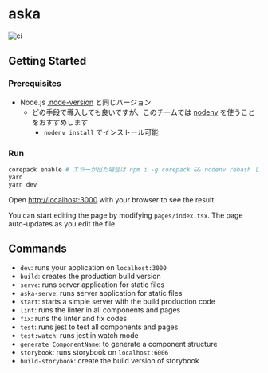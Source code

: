 # aska

![ci](https://github.com/vs-matsuoka/aska/workflows/ci/badge.svg)

## Getting Started

### Prerequisites

- Node.js [.node-version](./.node-version) と同じバージョン
  - どの手段で導入しても良いですが、このチームでは [nodenv](https://github.com/nodenv/nodenv) を使うことをおすすめします
    - `nodenv install` でインストール可能

### Run

```bash
corepack enable # エラーが出た場合は npm i -g corepack && nodenv rehash した後にもう一度実行してください
yarn
yarn dev
```

Open [http://localhost:3000](http://localhost:3000) with your browser to see the result.

You can start editing the page by modifying `pages/index.tsx`. The page auto-updates as you edit the file.

## Commands

- `dev`: runs your application on `localhost:3000`
- `build`: creates the production build version
- `serve`: runs server application for static files
- `aska-serve`: runs server application for static files
- `start`: starts a simple server with the build production code
- `lint`: runs the linter in all components and pages
- `fix`: runs the linter and fix codes
- `test`: runs jest to test all components and pages
- `test:watch`: runs jest in watch mode
- `generate ComponentName`: to generate a component structure
- `storybook`: runs storybook on `localhost:6006`
- `build-storybook`: create the build version of storybook
